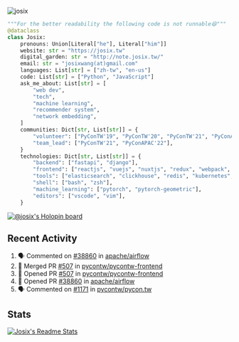 ![josix](https://komarev.com/ghpvc/?username=josix)
```python
"""For the better readability the following code is not runnable😆"""
@dataclass
class Josix:
    pronouns: Union[Literal["he"], Literal["him"]]
    website: str = "https://josix.tw"
    digital_garden: str = "http://note.josix.tw/"
    email: str = "josixwang(at)gmail.com"
    languages: List[str] = ["zh-tw", "en-us"]
    code: List[str] = ["Python", "JavaScript"]
    ask_me_about: List[str] = [
        "web dev",
        "tech",
        "machine learning",
        "recommender system",
        "network embedding",
    ]
    communities: Dict[str, List[str]] = {
        "volunteer": ["PyConTW'19", "PyConTW'20", "PyConTW'21", "PyConAPAC'22"],
        "team_lead": ["PyConTW'21", "PyConAPAC'22"],
    }
    technologies: Dict[str, List[str]] = {
        "backend": ["fastapi", "django"],
        "frontend": ["reactjs", "vuejs", "nuxtjs", "redux", "webpack", "tailwindcss"],
        "tools": ["elasticsearch", "clickhouse", "redis", "kubernetes", "docker"],
        "shell": ["bash", "zsh"],
        "machine_learning": ["pytorch", "pytorch-geometric"],
        "editors": ["vscode", "vim"],
    }
```
[![@josix's Holopin board](https://holopin.io/api/user/board?user=josix)](https://holopin.io/@josix)

## Recent Activity
<!--START_SECTION:activity-->
1. 🗣 Commented on [#38860](https://github.com/apache/airflow/pull/38860#issuecomment-2050283042) in [apache/airflow](https://github.com/apache/airflow)
2. 🎉 Merged PR [#507](https://github.com/pycontw/pycontw-frontend/pull/507) in [pycontw/pycontw-frontend](https://github.com/pycontw/pycontw-frontend)
3. 💪 Opened PR [#507](https://github.com/pycontw/pycontw-frontend/pull/507) in [pycontw/pycontw-frontend](https://github.com/pycontw/pycontw-frontend)
4. 💪 Opened PR [#38860](https://github.com/apache/airflow/pull/38860) in [apache/airflow](https://github.com/apache/airflow)
5. 🗣 Commented on [#1171](https://github.com/pycontw/pycon.tw/pull/1171#issuecomment-2044406073) in [pycontw/pycon.tw](https://github.com/pycontw/pycon.tw)
<!--END_SECTION:activity-->



## Stats
[![Josix's Readme Stats](https://github-readme-stats.vercel.app/api?username=josix&show_icons=true&theme=default&count_private=true&card_width=400)](https://github.com/anuraghazra/github-readme-stats)
